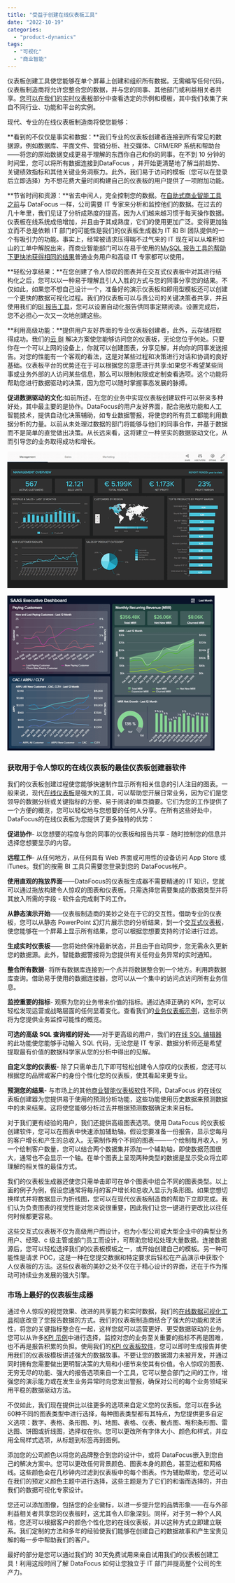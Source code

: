 ```yaml
---
title: "受益于创建在线仪表板工具"
date: "2022-10-19"
categories: 
  - "product-dynamics"
tags: 
  - "可视化"
  - "商业智能"
---
```


仪表板创建工具使您能够在单个屏幕上创建和组织所有数据。无需编写任何代码，仪表板制造商将允许您整合您的数据，并与您的同事、其他部门或利益相关者共享。[您可以在我们的实时仪表板](https://www.datafocus.ai/infos/live-dashboards)部分中查看选定的示例和模板，其中我们收集了来自不同行业、功能和平台的实例。

现代、专业的在线仪表板制造商将使您能够：

**看到的不仅仅是事实和数据：**我们专业的仪表板创建者连接到所有常见的数据源，例如数据库、平面文件、营销分析、社交媒体、CRM/ERP 系统和帮助台——将您的原始数据变成更易于理解的东西你自己和你的同事。在不到 10 分钟的时间里，您可以将所有数据连接到DataFocus ，并开始更清楚地了解当前趋势、关键绩效指标和其他关键业务洞察力。此外，我们易于访问的模板（您可以在登录后立即选择）为不想花费大量时间构建自己的仪表板的用户提供了一项附加功能。

**节省时间和资源：**省去中间人，完全控制您的数据。在[自助式商业智能工具之前](https://www.datafocus.ai/infos/self-service-bi-tools)与 DataFocus 一样，公司需要 IT 专家来分析和监控他们的数据。在过去的几十年里，我们见证了分析成熟度的提高，因为人们越来越习惯于每天操作数据。仪表板在线系统成倍增加，并且由于其成熟度，它们的使用更加广泛。变得更加独立而不总是依赖 IT 部门的可能性是我们的仪表板生成器为 IT 和 BI 团队提供的一个有吸引力的功能。事实上，经常被请求压得喘不过气来的 IT 现在可以从堆积如山的工单中解脱出来，而商业智能部门可以在易于使用的[MySQL 报告工具的帮助下更快地获得相同的结果](https://www.datafocus.ai/infos/mysql-reporting-tools)普通业务用户和高级 IT 专家都可以使用。

**轻松分享结果：**在您创建了令人惊叹的图表并在交互式仪表板中对其进行结构化之后，您可以以一种易于理解且引人入胜的方式与您的同事分享您的结果。不仅如此，如果您不想自己设计一个，准备好的演示仪表板和即用型模板还可以创建一个更快的数据可视化过程。我们的仪表板可以与贵公司的关键决策者共享，并且使用我们的[BI 报告工具](https://www.datafocus.ai/infos/bi-reporting)，您可以设置自动化报告供同事定期阅读。设置完成后，您不必担心一次又一次地创建这些。

**利用高级功能：**提供用户友好界面的专业仪表板创建者，此外，云存储将取得成功。我们的[云 BI](https://www.datafocus.ai/infos/cloud-bi) 解决方案使您能够访问您的仪表板，无论您位于何处。只要你在一个可以上网的设备上，你就可以创建图表，分享见解，并向你的同事发送报告。对您的性能有一个客观的看法，这是对某些过程和决策进行对话和协调的良好基础。仪表板平台的优势还在于可以根据您的意愿进行共享:如果您不希望某些同事或业务外部的人访问某些信息，那么可以限制权限或定制查看选项。这个功能将帮助您进行数据驱动的决策，因为您可以随时掌握事态发展的脉搏。

**促进数据驱动的文化**:如前所述，在您的业务中实现仪表板创建软件可以带来多种好处，其中最主要的是协作。DataFocus的用户友好界面，配合拖放功能和人工智能技术，提供自动化决策辅助，如专业数据警报，将使您的所有员工都能利用数据分析的力量。以前从未处理过数据的部门将能够与他们的同事合作，并基于数据而不是简单的直觉做出决策。从长远来看，这将建立一种坚实的数据驱动文化，从而引导您的业务取得成功和增长。

![blob.png](images/1666160340-blob-png.png)

![blob.png](images/1666160342-blob-png.png)

### 获取用于令人惊叹的在线仪表板的最佳仪表板创建器软件

我们的仪表板创建过程使您能够快速制作显示所有相关信息的引人注目的图表。一般来说，现代[在线仪表板](https://www.datafocus.ai/infos/online-dashboard)是强大的工具，可以帮助您开展日常业务，因为它们是您领导的数据分析或关键指标的方便、易于阅读的单页摘要。它们为您的工作提供了一个方便的概览，您可以轻松地与您想要的任何人分享。在所有这些好处中，DataFocus的在线仪表板为您提供了更多独特的优势：

**促进协作**\- 以您想要的程度与您的同事的仪表板和报告共享 - 随时控制您的信息并选择您想要显示的内容。

**远程工作**\- 从任何地方，从任何具有 Web 界面或可用性的设备访问 App Store 或 iTunes。我们的按需 BI 工具只需要您登录到您的 DataFocus帐户。

**使用直观的拖放界面**——DataFocus的仪表板生成器不需要精通的 IT 知识，您就可以通过拖放构建令人惊叹的图表和仪表板。只需选择您需要集成的数据类型并将其放入所需的字段 - 软件会完成剩下的工作。

**从静态演示开始**——仪表板制造商的美妙之处在于它的交互性。借助专业的仪表板，您可以从静态 PowerPoint 幻灯片展示您的分析结果，到一个[交互式仪表板](https://www.datafocus.ai/infos/interactive-dashboard-features)，使您能够在一个屏幕上显示所有结果，您可以根据您想要支持的讨论进行过滤。

**生成实时仪表板**——您将始终保持最新状态，并且由于自动同步，您无需永久更新您的数据源。此外，智能数据警报将为您提供有关任何业务异常的实时通知。

**整合所有数据**\- 将所有数据库连接到一个点并将数据整合到一个地方。利用跨数据库查询。借助易于使用的数据连接器，您可以从一个集中的访问点访问所有业务信息。

**监控重要的指标**\- 观察为您的业务带来价值的指标。通过选择正确的 KPI，您可以轻松发现运营或战略层面的任何显着变化。查看我们的[业务仪表板示例](https://www.datafocus.ai/infos/dashboard-examples-and-templates)，这些示例将为您提供业务监控可能性的概览。

**可选的高级 SQL 查询框的好处**——对于更高级的用户，我们的[在线 SQL 编辑器](https://www.datafocus.ai/infos/sql-editor)的此功能使您能够手动输入 SQL 代码，无论您是 IT 专家、数据分析师还是希望提取最有价值的数据科学家从您的分析中得出的见解。

**自定义您的仪表板**\- 除了只需单击几下即可轻松创建令人惊叹的仪表板，您还可以根据您的品牌或客户的身份个性化您的仪表板，使其看起来更专业。

**预测您的结果**\- 与市场上的其他[商业智能仪表板软件](https://www.datafocus.ai/infos/bi-dashboard-tools)不同，DataFocus 的在线仪表板创建器为您提供易于使用的预测分析功能，这些功能使用历史数据来预测数据中的未来结果。这将使您能够分析过去并根据预测数据确定未来目标。

对于我们更有经验的用户，我们还提供高级图表选项。使用 DataFocus 的仪表板创建软件，您可以在图表中快速添加辅助轴。假设您要准备一份报告，显示您每月的客户增长和产生的总收入。无需制作两个不同的图表——一个绘制每月收入，另一个绘制客户数量，您可以结合两个数据集并添加一个辅助轴，即使数据范围很大，通常也不会显示一个轴。在单个图表上呈现两种类型的数据是显示受众将立即理解的相关性的最佳方式。

我们的仪表板生成器还使您只需单击即可在单个图表中组合不同的图表类型。以上面的例子为例，假设您通常将每月的客户增长和总收入显示为条形图。如果您想切换样式并将数据显示为折线图，您可以在现代仪表板制造商的帮助下立即完成。我们认为负责图表的视觉性能对您来说很重要，因此我们让您一键进行更改比以往任何时候都更容易。

这些交互式仪表板不仅为高级用户而设计，也为小型公司或大型企业中的典型业务用户、经理、c 级主管或部门员工而设计，可帮助您轻松处理大量数据。连接数据源后，您可以轻松选择我们的仪表板模板之一，或开始创建自己的模板。另一种可能性是请求 POC，这是一种在您提交数据和特定要求后轻松在产品演示中获取个人仪表板的方法。这些仪表板的美妙之处不仅在于精心设计的界面，还在于作为推动可持续业务发展的强大引擎。

### 市场上最好的仪表板生成器

通过令人惊叹的视觉效果、改进的共享能力和实时数据，我们的[在线数据可视化工具](https://www.datafocus.ai/infos/data-visualization-tools)彻底改变了您报告数据的方式。我们的仪表板制造商结合了强大的功能和灵活性，将您的关键指标整合在一起，这样您就可以运营更好、更受数据驱动的业务。您可以从许多[KPI 示例](https://www.datafocus.ai/infos/kpi-examples-and-templates)中进行选择，监控对您的业务至关重要的指标不再是困难，也不再是报告积累的负担。使用我们的[KPI 仪表板软件](https://www.datafocus.ai/infos/kpi-dashboard-software)，您可以即时生成报告并使用我们的仪表板模板讲述强大的数据故事。不要让您的数据潜力未被开发，并通过同时拥有您需要做出更明智决策的大局和小细节来使其有价值。令人惊叹的图表、无穷无尽的功能、强大的报告选项来自一个工具，它可以整合部门之间的工作，增强您的演示能力或在发生业务异常时向您发出警报，确保对公司的每个业务领域采用平稳的数据驱动方法。

不仅如此，我们现在提供比以往更多的选项来自定义您的仪表板。您可以在多达 60种不同的图表类型中进行选择，每种图表类型都有其特点，为您提供更多自定义选项：数字、表格、条形图、列、地图、表格、仪表、散点图、堆积条形图、雷达图、饼图或折线图，选择权在你。您可以更改所有字体大小、颜色和样式，并应用全局样式选项，从标题到标签再到图例。

添加您的公司颜色以将您的品牌整合到您的设计中，或将 DataFocus嵌入到您自己的解决方案中。您可以更改任何背景颜色、图表本身的颜色，甚至边框和网格线。这些颜色会在几秒钟内过滤到仪表板中的每个图表。作为辅助帮助，您还可以在我们的预定义颜色主题中进行选择，这些主题是为了它们的和谐而选择的，并由我们的数据可视化专家设计。

您还可以添加图像，包括您的企业徽标，以进一步提升您的品牌形象——在与外部利益相关者共享您的仪表板时，这尤其令人印象深刻。同样，对于另一种个人风格，您还可以根据客户的颜色个性化您的在线仪表板，并以这种方式立即建立联系。我们定制的方法和多年的经验使我们能够在创建自己的数据故事和产生宝贵见解的每一步中帮助我们的客户。

最好的部分是您可以通过我们的 30天免费试用来亲自试用我们的仪表板创建工具！利用这段时间了解 DataFocus 如何让您独立于 IT 部门并提高整个公司的生产力。
